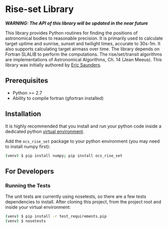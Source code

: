 # Rise-set Library

***WARNING: The API of this library will be updated in the near future***

This library provides Python routines for finding the positions of astronomical bodies to reasonable precision. It is primarily used to calculate target uptime and sunrise, sunset and twilight times, accurate to 30s-1m. It also supports calculating target airmass over time. The library depends on Fortran SLALIB to perform the computations. The rise/set/transit algorithms are implementations of Astronomical Algorithms, Ch. 14 (Jean Meeus). This library was initially authored by [Eric Saunders](https://github.com/ire-and-curses).

## Prerequisites

-   Python >= 2.7
-   Ability to compile fortran (gfortran installed)

## Installation

It is highly recommended that you install and run your python code inside a dedicated python
[virtual environment](https://docs.python.org/3/tutorial/venv.html).

Add the `ocs_rise_set` package to your python environment (you may need to install numpy first):

```bash
(venv) $ pip install numpy; pip install ocs_rise_set
```

## For Developers

### Running the Tests

The unit tests are currently using nosetests, so there are a few tests dependencies to install. After cloning this project, from the project root and inside your virtual environment:

```bash
(venv) $ pip install -r test_requirements.pip
(venv) $ nosetests
```
